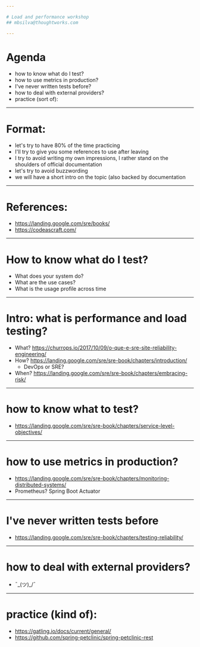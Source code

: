 ```yaml
---

# Load and performance workshop
## mbsilva@thoughtworks.com

---
```

# Agenda

* how to know what do I test?
* how to use metrics in production?
* I've never written tests before?
* how to deal with external providers?
* practice (sort of):

---

# Format:

* let's try to have 80% of the time practicing
* I'll try to give you some references to use after leaving
* I try to avoid writing my own impressions, I rather stand on the shoulders of official documentation
* let's try to avoid buzzwording
* we will have a short intro on the topic (also backed by documentation

----

# References:

* https://landing.google.com/sre/books/
* https://codeascraft.com/

----

# How to know what do I test?

* What does your system do?
* What are the use cases?
* What is the usage profile across time

---
# Intro: what is performance and load testing?

* What? https://churrops.io/2017/10/09/o-que-e-sre-site-reliability-engineering/
* How? https://landing.google.com/sre/sre-book/chapters/introduction/
    * DevOps or SRE?
* When? https://landing.google.com/sre/sre-book/chapters/embracing-risk/

----
# how to know what to test?

* https://landing.google.com/sre/sre-book/chapters/service-level-objectives/

----

# how to use metrics in production?

* https://landing.google.com/sre/sre-book/chapters/monitoring-distributed-systems/
* Prometheus? Spring Boot Actuator

----

# I've never written tests before

* https://landing.google.com/sre/sre-book/chapters/testing-reliability/

----

# how to deal with external providers?

* ¯\_(ツ)_/¯

----


# practice (kind of):

* https://gatling.io/docs/current/general/
* https://github.com/spring-petclinic/spring-petclinic-rest
